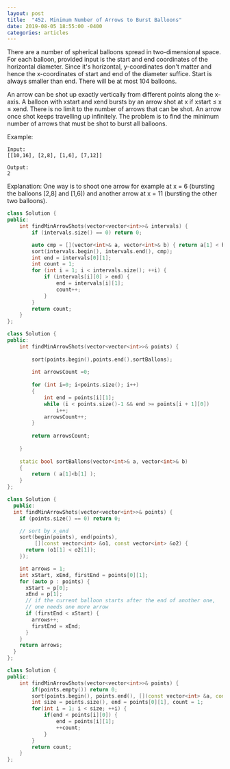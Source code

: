 ```yaml
---
layout: post
title:  "452. Minimum Number of Arrows to Burst Balloons"
date: 2019-08-05 18:55:00 -0400
categories: articles
---
```

There are a number of spherical balloons spread in two-dimensional space. For each balloon, provided input is the start and end coordinates of the horizontal diameter. Since it's horizontal, y-coordinates don't matter and hence the x-coordinates of start and end of the diameter suffice. Start is always smaller than end. There will be at most 104 balloons.

An arrow can be shot up exactly vertically from different points along the x-axis. A balloon with xstart and xend bursts by an arrow shot at x if xstart ≤ x ≤ xend. There is no limit to the number of arrows that can be shot. An arrow once shot keeps travelling up infinitely. The problem is to find the minimum number of arrows that must be shot to burst all balloons.

Example:
```
Input:
[[10,16], [2,8], [1,6], [7,12]]

Output:
2
```
Explanation:
One way is to shoot one arrow for example at x = 6 (bursting the balloons [2,8] and [1,6]) and another arrow at x = 11 (bursting the other two balloons).

```c++
class Solution {
public:
    int findMinArrowShots(vector<vector<int>>& intervals) {
        if (intervals.size() == 0) return 0;

        auto cmp = [](vector<int>& a, vector<int>& b) { return a[1] < b[1]; };
        sort(intervals.begin(), intervals.end(), cmp);
        int end = intervals[0][1];
        int count = 1;
        for (int i = 1; i < intervals.size(); ++i) {
            if (intervals[i][0] > end) {
                end = intervals[i][1];
                count++;
            }
        }
        return count;        
    }
};
```

```c++
class Solution {
public:
    int findMinArrowShots(vector<vector<int>>& points) {
        
        sort(points.begin(),points.end(),sortBallons);
        
        int arrowsCount =0;
        
        for (int i=0; i<points.size(); i++)
        {
            int end = points[i][1];
            while (i < points.size()-1 && end >= points[i + 1][0])
                i++;
            arrowsCount++;
        }
        
        return arrowsCount;
        
    }
    
    static bool sortBallons(vector<int>& a, vector<int>& b)
    {
        return ( a[1]<b[1] );
    }
};
```
```c++
class Solution {
  public:
  int findMinArrowShots(vector<vector<int>>& points) {
    if (points.size() == 0) return 0;

    // sort by x_end
    sort(begin(points), end(points),
         [](const vector<int> &o1, const vector<int> &o2) {
      return (o1[1] < o2[1]);
    });

    int arrows = 1;
    int xStart, xEnd, firstEnd = points[0][1];
    for (auto p : points) {
      xStart = p[0];
      xEnd = p[1];
      // if the current balloon starts after the end of another one,
      // one needs one more arrow
      if (firstEnd < xStart) {
        arrows++;
        firstEnd = xEnd;
      }
    }
    return arrows;
  }
};
```

```c++
class Solution {
public:
    int findMinArrowShots(vector<vector<int>>& points) {
        if(points.empty()) return 0;
        sort(points.begin(), points.end(), [](const vector<int> &a, const vector<int> &b){return a[1] < b[1];});
        int size = points.size(), end = points[0][1], count = 1;
        for(int i = 1; i < size; ++i) {
            if(end < points[i][0]) {
                end = points[i][1];
                ++count;
            }
        }
        return count;
    }
};
```